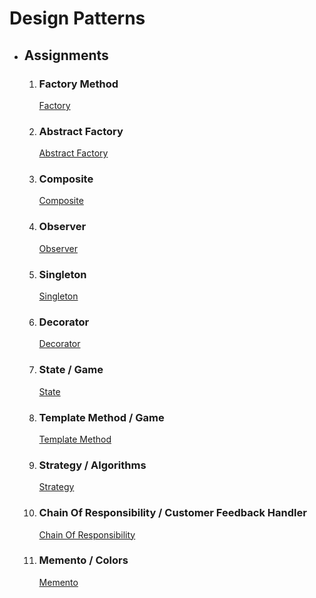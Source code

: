 # Design Patterns
- ## Assignments
  1. ### Factory Method
      [Factory](src/main/java/Factory)
  2. ### Abstract Factory
      [Abstract Factory](src/main/java/AbstractFactory/)
  3. ### Composite
      [Composite](src/main/java/Composite/)
  4. ### Observer
      [Observer](src/main/java/Observer/)
  5. ### Singleton
      [Singleton](src/main/java/Singleton/)
  6. ### Decorator
      [Decorator](src/main/java/Decorator/)
  7. ### State / Game
      [State](src/main/java/State/)
  8. ### Template Method / Game
      [Template Method](src/main/java/Template/)
  9. ### Strategy / Algorithms
      [Strategy](src/main/java/Strategy/)
  10. ### Chain Of Responsibility / Customer Feedback Handler
      [Chain Of Responsibility](src/main/java/ChainOfResponsibility/)
  11. ### Memento / Colors
      [Memento](src/main/java/Memento/)